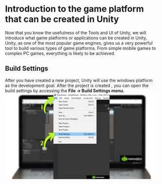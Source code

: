 # Introduction to the game platform that can be created in Unity 

Now that you know the usefulness of the Tools and UI of Unity, we will introduce what game platforms or applications can be created in Unity, Unity, as one of the most popular game engines, gives us a very powerful tool to build various types of game platforms. From simple mobile games to complex PC games, everything is likely to be achieved.

## Build Settings

After you have created a new project, Unity will use the windows platform as the development goal. After the project is created , you can open the build settings by accessing the **File -> Build Settings menu.**
![Gambar Proyek](/1.png)
